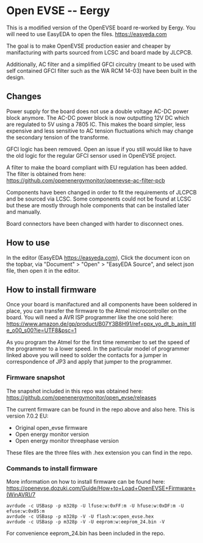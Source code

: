 # Open EVSE -- Eergy
This is a modified version of the OpenEVSE board re-worked by Eergy. You will need to use EasyEDA to open the files. https://easyeda.com

The goal is to make OpenEVSE production easier and cheaper by manifacturing with parts sourced from LCSC and board made by JLCPCB.

Additionally, AC filter and a simplified GFCI circuitry (meant to be used with self contained GFCI filter such as the WA RCM 14-03) have been built in the design.  

## Changes

Power supply for the board does not use a double voltage AC-DC power block anymore. The AC-DC power block is now outputting 12V DC which are regulated to 5V using a 7805 IC. This makes the board simpler, less expensive and less sensitive to AC tension fluctuations which may change the secondary tension of the transforme.

GFCI logic has been removed. Open an issue if you still would like to have the old logic for the regular GFCI sensor used in OpenEVSE project.

A filter to make the board compliant with EU regulation has been added. The filter is obtained from here: https://github.com/openenergymonitor/openevse-ac-filter-pcb

Components have been changed in order to fit the requirements of JLCPCB and be sourced via LCSC. Some components could not be found at LCSC but these are mostly through hole components that can be installed later and manually.

Board connectors have been changed with harder to disconnect ones.

## How to use

In the editor (EasyEDA https://easyeda.com), Click the document icon on the topbar, via "Document" > "Open" > "EasyEDA Source", and select json file, then open it in the editor.


## How to install firmware

Once your board is manifactured and all components have been soldered in place, you can transfer the firmware to the Atmel microcontroller on the board. You will need a AVR ISP programmer like the one sold here: https://www.amazon.de/gp/product/B07Y3B8H91/ref=ppx_yo_dt_b_asin_title_o00_s00?ie=UTF8&psc=1

As you program the Atmel for the first time remember to set the speed of the programmer to a lower speed. In the particular model of programmer linked above you will need to solder the contacts for a jumper in correspondence of JP3 and apply that jumper to the programmer.

### Firmware snapshot
The snapshot included in this repo was obtained here: https://github.com/openenergymonitor/open_evse/releases

The current firmware can be found in the repo above and also here. This is version 7.0.2 EU:
- Original open_evse firmware
- Open energy monitor version
- Open energy monitor threephase version

These files are the three files with .hex extension you can find in the repo.

### Commands to install firmware

More information on how to install firmware can be found here: https://openevse.dozuki.com/Guide/How+to+Load+OpenEVSE+Firmware+(WinAVR)/7

```
avrdude -c USBasp -p m328p -U lfuse:w:0xFF:m -U hfuse:w:0xDF:m -U efuse:w:0x05:m
avrdude -c USBasp -p m328p -V -U flash:w:open_evse.hex
avrdude -c USBasp -p m328p -V -U eeprom:w:eeprom_24.bin -V
```
For convenience eeprom_24.bin has been included in the repo.
